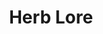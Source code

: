 ---
title: "Herb Lore"
canonical: "skill/herb-lore"
lists:
    - plant-loresheet
tier: 1
osp_cost: 5
ladder: "herb-lore"
---